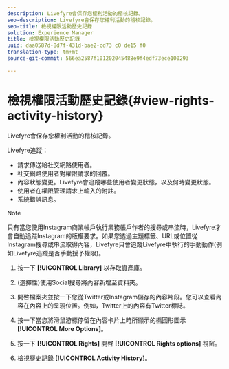 ```yaml
---
description: Livefyre會保存您權利活動的稽核記錄。
seo-description: Livefyre會保存您權利活動的稽核記錄。
seo-title: 檢視權限活動歷史記錄
solution: Experience Manager
title: 檢視權限活動歷史記錄
uuid: daa0587d-8d7f-431d-bae2-cd73 c0 de15 f0
translation-type: tm+mt
source-git-commit: 566ea2587f101202045488e9f4edf73ece100293

---
```



# 檢視權限活動歷史記錄{#view-rights-activity-history}

Livefyre會保存您權利活動的稽核記錄。

Livefyre追蹤：

* 請求傳送給社交網路使用者。
* 社交網路使用者對權限請求的回覆。
* 內容狀態變更。Livefyre會追蹤哪些使用者變更狀態，以及何時變更狀態。
* 使用者在權限管理請求上輸入的附註。
* 系統錯誤訊息。

>[!NOTE]
>
>只有當您使用Instagram商業帳戶執行業務帳戶作者的搜尋或串流時，Livefyre才會自動追蹤Instagram的版權要求。如果您透過主題標籤、URL或位置從Instagram搜尋或串流取得內容，Livefyre只會追蹤Livefyre中執行的手動動作(例如Livefyre追蹤是否手動授予權限)。

1. 按一下 **[!UICONTROL Library]** 以存取資產庫。
1. (選擇性)使用Social搜尋將內容新增至資料夾。
1. 開啓檔案夾並按一下您從Twitter或Instagram儲存的內容片段。您可以查看內容在內容上的呈現位置。例如，Twitter上的內容有Twitter標誌。
1. 按一下當您將滑鼠游標停留在內容卡片上時所顯示的橢圓形圖示 **[!UICONTROL More Options]**。
1. 按一下 **[!UICONTROL Rights]** 開啓 **[!UICONTROL Rights options]** 視窗。

1. 檢視歷史記錄 **[!UICONTROL Activity History]**。

